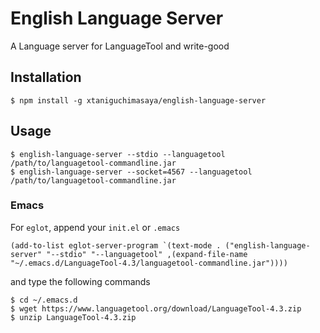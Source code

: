 # English Language Server
A Language server for LanguageTool and write-good

## Installation

```shell
$ npm install -g xtaniguchimasaya/english-language-server
```

## Usage

```shell
$ english-language-server --stdio --languagetool /path/to/languagetool-commandline.jar
$ english-language-server --socket=4567 --languagetool /path/to/languagetool-commandline.jar
```

### Emacs

For `eglot`, append your `init.el` or `.emacs`

```emacs-lisp
(add-to-list eglot-server-program `(text-mode . ("english-language-server" "--stdio" "--languagetool" ,(expand-file-name "~/.emacs.d/LanguageTool-4.3/languagetool-commandline.jar"))))
```

and type the following commands

```shell
$ cd ~/.emacs.d
$ wget https://www.languagetool.org/download/LanguageTool-4.3.zip
$ unzip LanguageTool-4.3.zip
```
